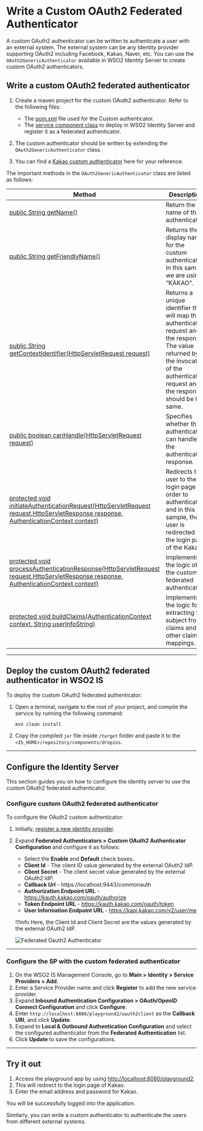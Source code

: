 # Write a Custom OAuth2 Federated Authenticator

A custom OAuth2 authenticator can be written to authenticate a user with an external system. The external system can be
any Identity provider supporting OAuth2 including Facebook, Kakao, Naver, etc. You can use the `OAuth2GenericAuthenticator`
available in WSO2 Identity Server to create custom OAuth2 authenticators.

## Write a custom OAuth2 federated authenticator

1. Create a maven project for the custom OAuth2 authenticator. Refer to the following files:

    - The [pom.xml](https://github.com/wso2/samples-is/blob/master/authenticators/components/org.wso2.carbon.identity.sample.oauth2.federated.authenticator/pom.xml) file used for the Custom authenticator.
    - The [service component class](https://github.com/wso2/samples-is/blob/master/authenticators/components/org.wso2.carbon.identity.sample.oauth2.federated.authenticator/src/main/java/org/wso2/carbon/identity/sample/oauth2/federated/authenticator/internal/OAuth2CustomAuthenticatorServiceComponent.java) to deploy in WSO2 Identity Server and register it as a federated authenticator.

2. The custom authenticator should be written by extending the `OAuth2GenericAuthenticator` class.
3. You can find a [Kakao custom authenticator](https://github.com/wso2-extensions/identity-outbound-auth-kakao) here for
   your reference.

The important methods in the `OAuth2GenericAuthenticator` class are listed as follows:

| Method                                       | Description                                                                                                                                                                                                                                                      |
|-----------------------------------------------------------------------------------------------------------------------------------------------------------------------------------------------------------------------------------------------------------------------------|-------------------------------------|
|[public String getName()](https://github.com/wso2-extensions/identity-outbound-auth-oauth2/blob/75745516bb81f3b93b47075da720cd2fbc194217/components/org.wso2.carbon.identity.application.authenticator.oauth2/src/main/java/org.wso2.carbon.identity.application.authenticator.oauth2/Oauth2GenericAuthenticator.java#L503-L506)|Return the name of the authenticator.|                                                                                                          
|[public String getFriendlyName()](https://github.com/wso2-extensions/identity-outbound-auth-oauth2/blob/75745516bb81f3b93b47075da720cd2fbc194217/components/org.wso2.carbon.identity.application.authenticator.oauth2/src/main/java/org.wso2.carbon.identity.application.authenticator.oauth2/Oauth2GenericAuthenticator.java#L497-L500)|Returns the display name for the custom authenticator. In this sample we are using “KAKAO”.|
|[public String getContextIdentifier(HttpServletRequest request)](https://github.com/wso2-extensions/identity-outbound-auth-oauth2/blob/75745516bb81f3b93b47075da720cd2fbc194217/components/org.wso2.carbon.identity.application.authenticator.oauth2/src/main/java/org.wso2.carbon.identity.application.authenticator.oauth2/Oauth2GenericAuthenticator.java#L476-L488)|Returns a unique identifier that will map the authentication request and the response. The value returned by the invocation of the authentication request and the response should be the same.|
|[public boolean canHandle(HttpServletRequest request)](https://github.com/wso2-extensions/identity-outbound-auth-oauth2/blob/75745516bb81f3b93b47075da720cd2fbc194217/components/org.wso2.carbon.identity.application.authenticator.oauth2/src/main/java/org.wso2.carbon.identity.application.authenticator.oauth2/Oauth2GenericAuthenticator.java#L470-L473)|Specifies whether this authenticator can handle the authentication response.|
|[protected void initiateAuthenticationRequest(HttpServletRequest request,HttpServletResponse response, AuthenticationContext context)](https://github.com/wso2-extensions/identity-outbound-auth-oauth2/blob/75745516bb81f3b93b47075da720cd2fbc194217/components/org.wso2.carbon.identity.application.authenticator.oauth2/src/main/java/org.wso2.carbon.identity.application.authenticator.oauth2/Oauth2GenericAuthenticator.java#L76-L113)|Redirects the user to the login page in order to authenticate and in this sample, the user is redirected to the login page of the Kakao.|
|[protected void processAuthenticationResponse(HttpServletRequest request,HttpServletResponse response, AuthenticationContext context)](https://github.com/wso2-extensions/identity-outbound-auth-oauth2/blob/75745516bb81f3b93b47075da720cd2fbc194217/components/org.wso2.carbon.identity.application.authenticator.oauth2/src/main/java/org.wso2.carbon.identity.application.authenticator.oauth2/Oauth2GenericAuthenticator.java#L116-L145)|Implements the logic of the custom federated authenticator.|
|[protected void buildClaims(AuthenticationContext context, String userInfoString)](https://github.com/wso2-extensions/identity-outbound-auth-oauth2/blob/75745516bb81f3b93b47075da720cd2fbc194217/components/org.wso2.carbon.identity.application.authenticator.oauth2/src/main/java/org.wso2.carbon.identity.application.authenticator.oauth2/Oauth2GenericAuthenticator.java#L147-L183)|Implements the logic for extracting the subject from claims and for other claim mappings.|

---

## Deploy the custom OAuth2 federated authenticator in WSO2 IS
To deploy the custom OAuth2 federated authenticator:
1. Open a terminal, navigate to the root of your project, and compile the service by running the following command:
    ``` xml
    mvn clean install
    ```
2. Copy the compiled `jar` file inside `/target` folder and paste it to the `<IS_HOME>/repository/components/dropins`.

---
## Configure the Identity Server

This section guides you on how to configure the identity server to use the custom OAuth2 federated authenticator.

### Configure custom OAuth2 federated authenticator

To configure the OAuth2 custom authenticator: 

1. Initially, [register a new identity provider]({{base_path}}/guides/identity-federation/add-idp/).
2. Expand **Federated Authenticators > Custom OAuth2 Authenticator Configuration** and configure it as follows:

    - Select the **Enable** and **Default** check boxes.
    - **Client Id** - The client ID value generated by the external OAuth2 IdP.
    - **Client Secret** - The client secret value generated by the external OAuth2 IdP.
    - **Callback Url** - https://localhost:9443/commonauth
    - **Authorization Endpoint URL** - https://kauth.kakao.com/oauth/authorize
    - **Token Endpoint URL** - https://kauth.kakao.com/oauth/token
    - **User Information Endpoint URL** - https://kapi.kakao.com/v2/user/me


    !!!info
         Here, the Client Id and Client Secret are the values generated by the external OAuth2 IdP.

   ![Federated Oauth2 Authenticator]({{base_path}}/assets/img/extend/federated-oauth2-authenticator.png)

---

### Configure the SP with the custom federated authenticator

1. On the WSO2 IS Management Console, go to **Main > Identity > Service Providers > Add**.
2. Enter a Service Provider name and click **Register** to add the new service provider.
3. Expand **Inbound Authentication Configuration > OAuth/OpenID Connect Configuration** and click **Configure**.
4. Enter `http://localhost:8080/playground2/oauth2client` as the **Callback URI**, and click **Update**.
5. Expand to **Local & Outbound Authentication Configuration** and select the configured authenticator from the **Federated Authentication** list.
6. Click **Update** to save the configurations.

---

## Try it out

1. Access the playground app by using [http://localhost:8080/playground2](http://localhost:8080/playground2).
2. This will redirect to the login page of Kakao.
3. Enter the email address and password for Kakao.

You will be successfully logged into the application.

Similarly, you can write a custom authenticator to authenticate the users from different external systems.
